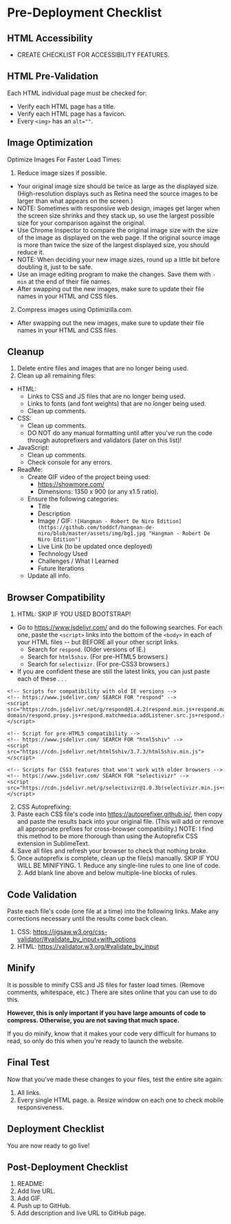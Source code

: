 # Pre-Deployment Checklist

## HTML Accessibility

- CREATE CHECKLIST FOR ACCESSIBILITY FEATURES.

## HTML Pre-Validation

Each HTML individual page must be checked for:

- Verify each HTML page has a title.
- Verify each HTML page has a favicon.
- Every `<img>` has an `alt=""`.

## Image Optimization

Optimize Images For Faster Load Times:

1. Reduce image sizes if possible.
  - Your original image size should be twice as large as the displayed size. (High-resolution displays such as Retina need the source images to be larger than what appears on the screen.)
  - NOTE: Sometimes with responsive web design, images get larger when the screen size shrinks and they stack up, so use the largest possible size for your comparison against the original.
  - Use Chrome Inspector to compare the original image size with the size of the image as displayed on the web page. If the original source image is more than twice the size of the largest displayed size, you should reduce it.
  - NOTE: When deciding your new image sizes, round up a little bit before doubling it, just to be safe.
  - Use an image editing program to make the changes. Save them with `-min` at the end of their file names.
  - After swapping out the new images, make sure to update their file names in your HTML and CSS files.
2. Compress images using Optimizilla.com.
  - After swapping out the new images, make sure to update their file names in your HTML and CSS files.

## Cleanup

1. Delete entire files and images that are no longer being used.
2. Clean up all remaining files:
  - HTML:
	- Links to CSS and JS files that are no longer being used.
	- Links to fonts (and font weights) that are no longer being used.
	- Clean up comments.
  - CSS:
	- Clean up comments.
	- DO NOT do any manual formatting until after you've run the code through autoprefixers and validators (later on this list)!
  - JavaScript:
    - Clean up comments.
    - Check console for any errors.
  - ReadMe:
	- Create GIF video of the project being used:
	  - https://showmore.com/
	  - Dimensions: 1350 x 900 (or any x1.5 ratio).
	- Ensure the following categories:
	  - Title
	  - Description
	  - Image / GIF: `![Hangman - Robert De Niro Edition](https://github.com/toddcf/hangman-de-niro/blob/master/assets/img/bg1.jpg "Hangman - Robert De Niro Edition")`
	  - Live Link (to be updated once deployed)
	  - Technology Used
	  - Challenges / What I Learned
	  - Future Iterations
	- Update all info.

## Browser Compatibility

1. HTML:
SKIP IF YOU USED BOOTSTRAP!
  - Go to https://www.jsdelivr.com/ and do the following searches. For each one, paste the `<script>` links into the bottom of the `<body>` in each of your HTML files -- but BEFORE all your other script links.
	- Search for `respond`. (Older versions of IE.)
	- Search for `html5shiv`. (For pre-HTML5 browsers.)
	- Search for `selectivizr`. (For pre-CSS3 browsers.)
  - If you are confident these are still the latest links, you can just paste each of these . . .

```
<!-- Scripts for compatibility with old IE versions -->
<!-- https://www.jsdelivr.com/ SEARCH FOR "respond" -->
<script src="https://cdn.jsdelivr.net/g/respond@1.4.2(respond.min.js+respond.matchmedia.addListener.min.js+cross-domain/respond.proxy.js+respond.matchmedia.addListener.src.js+respond.src.js)"></script>

<!-- Script for pre-HTML5 compatibility -->
<!-- https://www.jsdelivr.com/ SEARCH FOR "html5shiv" -->
<script src="https://cdn.jsdelivr.net/html5shiv/3.7.3/html5shiv.min.js"></script>

<!-- Scripts for CSS3 features that won't work with older browsers -->
<!-- https://www.jsdelivr.com/ SEARCH FOR "selectivizr" -->
<script src="https://cdn.jsdelivr.net/g/selectivizr@1.0.3b(selectivizr.min.js+selectivizr.js)"></script>
```

2. CSS Autoprefixing:
  1. Paste each CSS file's code into https://autoprefixer.github.io/, then copy and paste the results back into your original file. (This will add or remove all appropriate prefixes for cross-browser compatibility.) NOTE: I find this method to be more thorough than using the Autoprefix CSS extension in SublimeText.
  2. Save all files and refresh your browser to check that nothing broke.
  3. Once autoprefix is complete, clean up the file(s) manually. SKIP IF YOU WILL BE MINIFYING.
	1. Reduce any single-line rules to one line of code.
	2. Add blank line above and below multiple-line blocks of rules.

## Code Validation

Paste each file's code (one file at a time) into the following links. Make any corrections necessary until the results come back clean.

1. CSS: https://jigsaw.w3.org/css-validator/#validate_by_input+with_options
2. HTML: https://validator.w3.org/#validate_by_input

## Minify

It is possible to minify CSS and JS files for faster load times. (Remove comments, whitespace, etc.) There are sites online that you can use to do this.

**However, this is only important if you have large amounts of code to compress. Otherwise, you are not saving that much space.**

If you do minify, know that it makes your code very difficult for humans to read, so only do this when you're ready to launch the website.

## Final Test

Now that you've made these changes to your files, test the entire site again:

1. All links.
2. Every single HTML page.
  a. Resize window on each one to check mobile responsiveness.

## Deployment Checklist

You are now ready to go live!

## Post-Deployment Checklist

1. README:
  1. Add live URL.
  2. Add GIF.
  3. Push up to GitHub.
3. Add description and live URL to GitHub page.